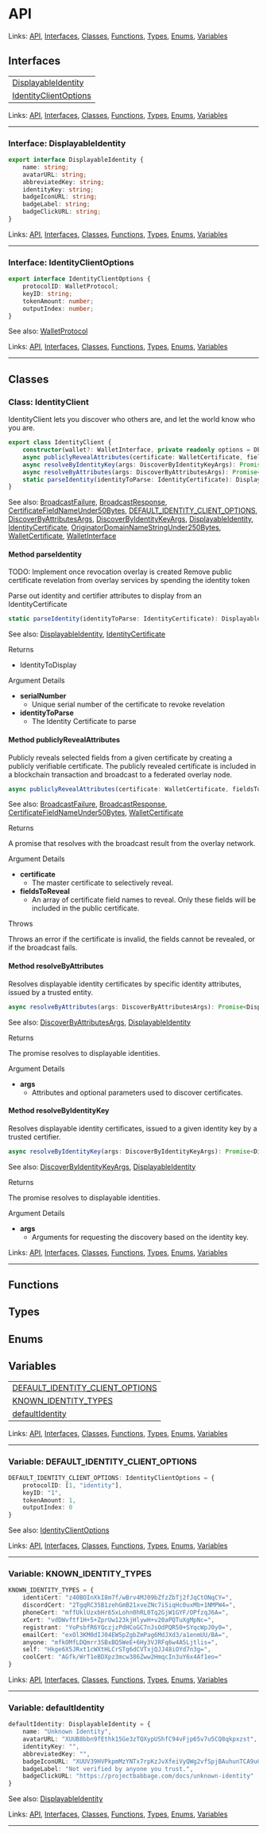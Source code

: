 # API

Links: [API](#api), [Interfaces](#interfaces), [Classes](#classes), [Functions](#functions), [Types](#types), [Enums](#enums), [Variables](#variables)

## Interfaces

| |
| --- |
| [DisplayableIdentity](#interface-displayableidentity) |
| [IdentityClientOptions](#interface-identityclientoptions) |

Links: [API](#api), [Interfaces](#interfaces), [Classes](#classes), [Functions](#functions), [Types](#types), [Enums](#enums), [Variables](#variables)

---

### Interface: DisplayableIdentity

```ts
export interface DisplayableIdentity {
    name: string;
    avatarURL: string;
    abbreviatedKey: string;
    identityKey: string;
    badgeIconURL: string;
    badgeLabel: string;
    badgeClickURL: string;
}
```

Links: [API](#api), [Interfaces](#interfaces), [Classes](#classes), [Functions](#functions), [Types](#types), [Enums](#enums), [Variables](#variables)

---

### Interface: IdentityClientOptions

```ts
export interface IdentityClientOptions {
    protocolID: WalletProtocol;
    keyID: string;
    tokenAmount: number;
    outputIndex: number;
}
```

See also: [WalletProtocol](./wallet.md#type-walletprotocol)

Links: [API](#api), [Interfaces](#interfaces), [Classes](#classes), [Functions](#functions), [Types](#types), [Enums](#enums), [Variables](#variables)

---

## Classes

### Class: IdentityClient

IdentityClient lets you discover who others are, and let the world know who you are.

```ts
export class IdentityClient {
    constructor(wallet?: WalletInterface, private readonly options = DEFAULT_IDENTITY_CLIENT_OPTIONS, private readonly originator?: OriginatorDomainNameStringUnder250Bytes) 
    async publiclyRevealAttributes(certificate: WalletCertificate, fieldsToReveal: CertificateFieldNameUnder50Bytes[]): Promise<BroadcastResponse | BroadcastFailure> 
    async resolveByIdentityKey(args: DiscoverByIdentityKeyArgs): Promise<DisplayableIdentity[]> 
    async resolveByAttributes(args: DiscoverByAttributesArgs): Promise<DisplayableIdentity[]> 
    static parseIdentity(identityToParse: IdentityCertificate): DisplayableIdentity 
}
```

See also: [BroadcastFailure](./transaction.md#interface-broadcastfailure), [BroadcastResponse](./transaction.md#interface-broadcastresponse), [CertificateFieldNameUnder50Bytes](./wallet.md#type-certificatefieldnameunder50bytes), [DEFAULT_IDENTITY_CLIENT_OPTIONS](./identity.md#variable-default_identity_client_options), [DiscoverByAttributesArgs](./wallet.md#interface-discoverbyattributesargs), [DiscoverByIdentityKeyArgs](./wallet.md#interface-discoverbyidentitykeyargs), [DisplayableIdentity](./identity.md#interface-displayableidentity), [IdentityCertificate](./wallet.md#interface-identitycertificate), [OriginatorDomainNameStringUnder250Bytes](./wallet.md#type-originatordomainnamestringunder250bytes), [WalletCertificate](./wallet.md#interface-walletcertificate), [WalletInterface](./wallet.md#interface-walletinterface)

#### Method parseIdentity

TODO: Implement once revocation overlay is created
Remove public certificate revelation from overlay services by spending the identity token

Parse out identity and certifier attributes to display from an IdentityCertificate

```ts
static parseIdentity(identityToParse: IdentityCertificate): DisplayableIdentity 
```

See also: [DisplayableIdentity](./identity.md#interface-displayableidentity), [IdentityCertificate](./wallet.md#interface-identitycertificate)

Returns

- IdentityToDisplay

Argument Details

- **serialNumber**
    - Unique serial number of the certificate to revoke revelation
- **identityToParse**
    - The Identity Certificate to parse

#### Method publiclyRevealAttributes

Publicly reveals selected fields from a given certificate by creating a publicly verifiable certificate.
The publicly revealed certificate is included in a blockchain transaction and broadcast to a federated overlay node.

```ts
async publiclyRevealAttributes(certificate: WalletCertificate, fieldsToReveal: CertificateFieldNameUnder50Bytes[]): Promise<BroadcastResponse | BroadcastFailure> 
```

See also: [BroadcastFailure](./transaction.md#interface-broadcastfailure), [BroadcastResponse](./transaction.md#interface-broadcastresponse), [CertificateFieldNameUnder50Bytes](./wallet.md#type-certificatefieldnameunder50bytes), [WalletCertificate](./wallet.md#interface-walletcertificate)

Returns

A promise that resolves with the broadcast result from the overlay network.

Argument Details

- **certificate**
    - The master certificate to selectively reveal.
- **fieldsToReveal**
    - An array of certificate field names to reveal. Only these fields will be included in the public certificate.

Throws

Throws an error if the certificate is invalid, the fields cannot be revealed, or if the broadcast fails.

#### Method resolveByAttributes

Resolves displayable identity certificates by specific identity attributes, issued by a trusted entity.

```ts
async resolveByAttributes(args: DiscoverByAttributesArgs): Promise<DisplayableIdentity[]> 
```

See also: [DiscoverByAttributesArgs](./wallet.md#interface-discoverbyattributesargs), [DisplayableIdentity](./identity.md#interface-displayableidentity)

Returns

The promise resolves to displayable identities.

Argument Details

- **args**
    - Attributes and optional parameters used to discover certificates.

#### Method resolveByIdentityKey

Resolves displayable identity certificates, issued to a given identity key by a trusted certifier.

```ts
async resolveByIdentityKey(args: DiscoverByIdentityKeyArgs): Promise<DisplayableIdentity[]> 
```

See also: [DiscoverByIdentityKeyArgs](./wallet.md#interface-discoverbyidentitykeyargs), [DisplayableIdentity](./identity.md#interface-displayableidentity)

Returns

The promise resolves to displayable identities.

Argument Details

- **args**
    - Arguments for requesting the discovery based on the identity key.

Links: [API](#api), [Interfaces](#interfaces), [Classes](#classes), [Functions](#functions), [Types](#types), [Enums](#enums), [Variables](#variables)

---

## Functions

## Types

## Enums

## Variables

| |
| --- |
| [DEFAULT_IDENTITY_CLIENT_OPTIONS](#variable-default_identity_client_options) |
| [KNOWN_IDENTITY_TYPES](#variable-known_identity_types) |
| [defaultIdentity](#variable-defaultidentity) |

Links: [API](#api), [Interfaces](#interfaces), [Classes](#classes), [Functions](#functions), [Types](#types), [Enums](#enums), [Variables](#variables)

---

### Variable: DEFAULT_IDENTITY_CLIENT_OPTIONS

```ts
DEFAULT_IDENTITY_CLIENT_OPTIONS: IdentityClientOptions = {
    protocolID: [1, "identity"],
    keyID: "1",
    tokenAmount: 1,
    outputIndex: 0
}
```

See also: [IdentityClientOptions](./identity.md#interface-identityclientoptions)

Links: [API](#api), [Interfaces](#interfaces), [Classes](#classes), [Functions](#functions), [Types](#types), [Enums](#enums), [Variables](#variables)

---

### Variable: KNOWN_IDENTITY_TYPES

```ts
KNOWN_IDENTITY_TYPES = {
    identiCert: "z40BOInXkI8m7f/wBrv4MJ09bZfzZbTj2fJqCtONqCY=",
    discordCert: "2TgqRC35B1zehGmB21xveZNc7i5iqHc0uxMb+1NMPW4=",
    phoneCert: "mffUklUzxbHr65xLohn0hRL0Tq2GjW1GYF/OPfzqJ6A=",
    xCert: "vdDWvftf1H+5+ZprUw123kjHlywH+v20aPQTuXgMpNc=",
    registrant: "YoPsbfR6YQczjzPdHCoGC7nJsOdPQR50+SYqcWpJ0y0=",
    emailCert: "exOl3KM0dIJ04EW5pZgbZmPag6MdJXd3/a1enmUU/BA=",
    anyone: "mfkOMfLDQmrr3SBxBQ5WeE+6Hy3VJRFq6w4A5Ljtlis=",
    self: "Hkge6X5JRxt1cWXtHLCrSTg6dCVTxjQJJ48iOYd7n3g=",
    coolCert: "AGfk/WrT1eBDXpz3mcw386Zww2HmqcIn3uY6x4Af1eo="
}
```

Links: [API](#api), [Interfaces](#interfaces), [Classes](#classes), [Functions](#functions), [Types](#types), [Enums](#enums), [Variables](#variables)

---

### Variable: defaultIdentity

```ts
defaultIdentity: DisplayableIdentity = {
    name: "Unknown Identity",
    avatarURL: "XUUB8bbn9fEthk15Ge3zTQXypUShfC94vFjp65v7u5CQ8qkpxzst",
    identityKey: "",
    abbreviatedKey: "",
    badgeIconURL: "XUUV39HVPkpmMzYNTx7rpKzJvXfeiVyQWg2vfSpjBAuhunTCA9uG",
    badgeLabel: "Not verified by anyone you trust.",
    badgeClickURL: "https://projectbabbage.com/docs/unknown-identity"
}
```

See also: [DisplayableIdentity](./identity.md#interface-displayableidentity)

Links: [API](#api), [Interfaces](#interfaces), [Classes](#classes), [Functions](#functions), [Types](#types), [Enums](#enums), [Variables](#variables)

---
